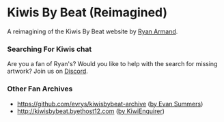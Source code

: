 # Kiwis By Beat (Reimagined)

A reimagining of the Kiwis By Beat website by <a href="https://en.wikipedia.org/wiki/Ryan_Armand" target="_blank" rel="noopener noreferrer">Ryan Armand</a>.

### Searching For Kiwis chat

Are you a fan of Ryan's? Would you like to help with the search for missing artwork? Join us on <a href="https://discord.gg/S7HYmBQuqE" target="_blank" rel="noopener noreferrer">Discord</a>.

### Other Fan Archives

- <a href="https://github.com/evrys/kiwisbybeat-archive" target="_blank" rel="noopener noreferrer">https://github.com/evrys/kiwisbybeat-archive</a> (<a href="https://github.com/evrys" target="_blank" rel="noopener noreferrer">by Evan Summers</a>)
- <a href="http://kiwisbybeat.byethost12.com" target="_blank" rel="noopener noreferrer">http://kiwisbybeat.byethost12.com</a> (<a href="https://en.wikipedia.org/wiki/User:KiwiEnquirer" target="_blank" rel="noopener noreferrer">by KiwiEnquirer</a>)
